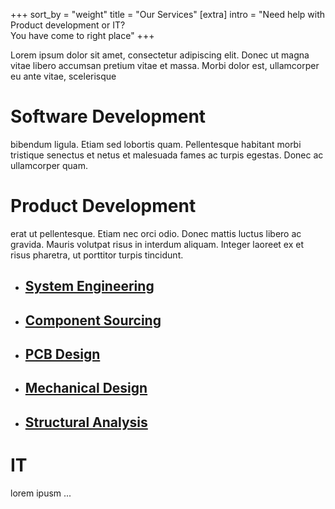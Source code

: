+++
sort_by = "weight"
title = "Our Services"
[extra]
intro = "Need help with Product development or IT? <br> You have come to right place"
+++


Lorem ipsum dolor sit amet, consectetur adipiscing elit. Donec ut magna vitae libero
accumsan pretium vitae et massa. Morbi dolor est, ullamcorper eu ante vitae, scelerisque

# Software Development

bibendum ligula. Etiam sed lobortis quam. Pellentesque habitant morbi tristique
senectus et netus et malesuada fames ac turpis egestas. Donec ac ullamcorper quam.


# Product Development

erat ut pellentesque. Etiam nec orci odio. Donec mattis luctus libero ac gravida. Mauris
volutpat risus in interdum aliquam. Integer laoreet ex et risus pharetra, ut porttitor
turpis tincidunt.

- ## [System Engineering](product-dev#system)
- ## [Component Sourcing](product-dev#component)
- ## [PCB Design](product-dev#pcb)
- ## [Mechanical Design](product-dev#mech)
- ## [Structural Analysis](product-dev#fea)


# IT


lorem ipusm ...
